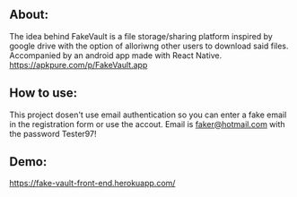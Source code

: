 ## About:

The idea behind FakeVault is a file storage/sharing platform inspired by google drive with the option of alloriwng other users to download said files. Accompanied by an android app made with React Native. https://apkpure.com/p/FakeVault.app

## How to use:

This project dosen't use email authentication so you can enter a fake email in the registration form or use the accout. Email is faker@hotmail.com with the password Tester97!

## Demo:

https://fake-vault-front-end.herokuapp.com/
